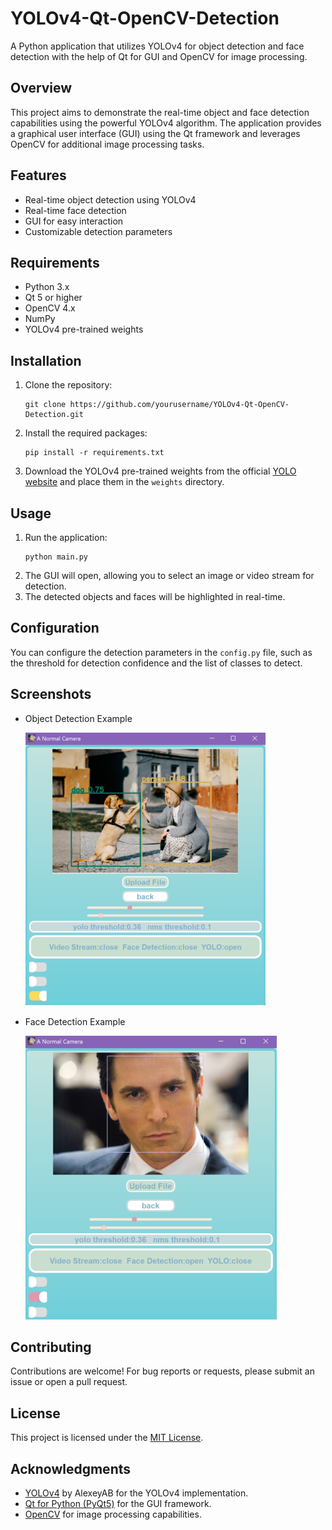 # YOLOv4-Qt-OpenCV-Detection
A Python application that utilizes YOLOv4 for object detection and face detection with the help of Qt for GUI and OpenCV for image processing.

## Overview
This project aims to demonstrate the real-time object and face detection capabilities using the powerful YOLOv4 algorithm. The application provides a graphical user interface (GUI) using the Qt framework and leverages OpenCV for additional image processing tasks.

## Features
- Real-time object detection using YOLOv4
- Real-time face detection
- GUI for easy interaction
- Customizable detection parameters

## Requirements
- Python 3.x
- Qt 5 or higher
- OpenCV 4.x
- NumPy
- YOLOv4 pre-trained weights

## Installation
1. Clone the repository:
   ```
   git clone https://github.com/yourusername/YOLOv4-Qt-OpenCV-Detection.git
   ```
2. Install the required packages:
   ```
   pip install -r requirements.txt
   ```
3. Download the YOLOv4 pre-trained weights from the official [YOLO website](https://pjreddie.com/darknet/yolov4/) and place them in the `weights` directory.

## Usage
1. Run the application:
   ```
   python main.py
   ```
2. The GUI will open, allowing you to select an image or video stream for detection.
3. The detected objects and faces will be highlighted in real-time.

## Configuration
You can configure the detection parameters in the `config.py` file, such as the threshold for detection confidence and the list of classes to detect.

## Screenshots
- Object Detection Example
  
  ![](./screenshot/object_detection.png)
- Face Detection Example
  
  ![](./screenshot/face_detection.png)

## Contributing
Contributions are welcome! For bug reports or requests, please submit an issue or open a pull request.

## License
This project is licensed under the [MIT License](LICENSE).

## Acknowledgments
- [YOLOv4](https://github.com/AlexeyAB/darknet) by AlexeyAB for the YOLOv4 implementation.
- [Qt for Python (PyQt5)](https://www.riverbankcomputing.com/software/pyqt/intro) for the GUI framework.
- [OpenCV](https://opencv.org/) for image processing capabilities.


